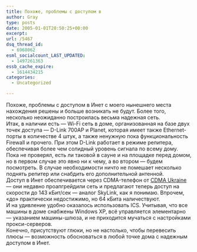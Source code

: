 ```yaml
---
title: Похоже, проблемы с доступом в
author: Gray
type: posts
date: 2005-01-01T20:50:25+00:00
excerpt:
url: /5467
dsq_thread_id:
  - 6968062
esml_socialcount_LAST_UPDATED:
  - 1497261363
essb_cache_expire:
  - 1614434215
categories:
  - Uncategorized

---
```








Похоже, проблемы с доступом в Инет с моего нынешнего места нахождения решены и больше возникать не будут. Более того, несколько неожиданно построилась весьма надежная сеть.  
Итак, в наличии есть &#8212; Wi-Fi сеть в доме, организованная на базе двух точек доступа &#8212; D-Link 700AP и Planet, которая имеет также Ethernet-порты в количестве 4 штук, а также ненужную пока функциональность Firewall и прочего. При этом D-Link работает в режиме репитера, обеспечивая более чем солидный уровень сигнала по всему дому. Пока не проверял, есть ли таковой в сауне и на площадке перед домом, но в первом случае это явно ни к чему, а во втором &#8212; будем посмотреть. В случае необходимости ничто не помешает несколько поднять репитер или снабдить его дополнительной антенной.  
Доступ в Инет обеспечивается через CDMA-телефон от <a href="http://cdmaua.com/" target="_blank">CDMA Ukraine</a> &#8212; они недавно проапгрейдили сеть и предлагают теперь доступ на скорости до 143 кБит/сек &#8212; аналог SkyLink, как я понимаю. Впрочем, &#171;до&#187; практически недостижимо, но 64 кБита наличествуют.  
И на удивление удобно оказалось использовать ICS. Учитывая, что все машины в доме снабжены Windows XP, всё управляется элементарно &#8212; указанием машины-шлюза, и не приходится мучаться с настройками прокси-серверов.  
Конечно, присутствуют глюки, но не настолько, чтобы перевесить плюсы &#8212; возможность обосноваться в любой точке дома с надежным доступом в Инет.